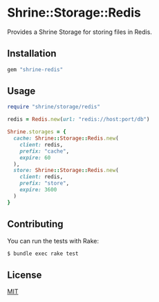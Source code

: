 # Shrine::Storage::Redis

Provides a Shrine Storage for storing files in Redis.

## Installation

```ruby
gem "shrine-redis"
```

## Usage

```rb
require "shrine/storage/redis"

redis = Redis.new(url: "redis://host:port/db")

Shrine.storages = {
  cache: Shrine::Storage::Redis.new(
    client: redis,
    prefix: "cache",
    expire: 60
  ),
  store: Shrine::Storage::Redis.new(
    client: redis,
    prefix: "store",
    expire: 3600
  )
}
```

## Contributing

You can run the tests with Rake:
```sh
$ bundle exec rake test
```

## License

[MIT](http://opensource.org/licenses/MIT)
